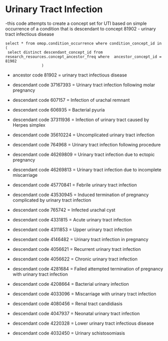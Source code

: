 # Urinary Tract Infection  
-this code attempts to create a concept set for UTI based on simple occurrence of a condition that is descendant to concept 81902 - urinary tract infectious disease  

```
select * from omop.condition_occurrence where condition_concept_id in ( 
 select distinct descendant_concept_id from research_resources.concept_ancestor_freq where  ancestor_concept_id = 81902
                )  
```


- ancestor code 81902 = urinary tract infectious disease
  
- descendant code 37167393 = Urinary tract infection following molar pregnancy
- descendant code 607157 = Infection of urachal remnant
- descendant code 606935 = Bacterial pyuria
- descendant code 37311936 = Infection of urinary tract caused by Herpes simplex
- descendant code 35610224 = Uncomplicated urinary tract infection
- descendant code 764968 = Urinary tract infection following procedure
- descendant code 46269809 = Urinary tract infection due to ectopic pregnancy
- descendant code 46269813 = Urinary tract infection due to incomplete miscarriage
- descendant code 45770841 = Febrile urinary tract infection
- descendant code 43530945 = Induced termination of pregnancy complicated by urinary tract infection
- descendant code 765742 = Infected urachal cyst
- descendant code 4331815 = Acute urinary tract infection
- descendant code 4311853 = Upper urinary tract infection
- descendant code 4146482 = Urinary tract infection in pregnancy
- descendant code 4056621 = Recurrent urinary tract infection
- descendant code 4056622 = Chronic urinary tract infection
- descendant code 4281684 = Failed attempted termination of pregnancy with urinary tract infection
- descendant code 4208664 = Bacterial urinary infection
- descendant code 4033096 = Miscarriage with urinary tract infection
- descendant code 4080456 = Renal tract candidiasis
- descendant code 4047937 = Neonatal urinary tract infection
- descendant code 4220328 = Lower urinary tract infectious disease
- descendant code 4032450 = Urinary schistosomiasis




